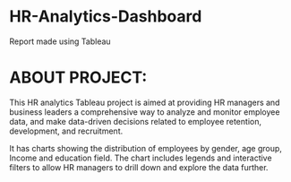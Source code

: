 # HR-Analytics-Dashboard 
Report made using Tableau

# ABOUT PROJECT:
This HR analytics Tableau project is aimed at providing HR managers and business leaders a comprehensive way to analyze and monitor employee data, and make data-driven decisions related to employee retention, development, and recruitment.

It has charts showing the distribution of employees by gender, age group, Income and education field. The chart includes legends and interactive filters to allow HR managers to drill down and explore the data further.
